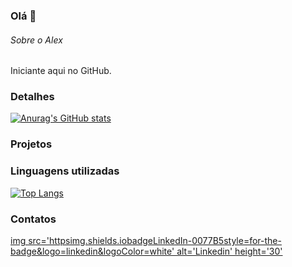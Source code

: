 ### Olá 👋


###### Sobre o Alex
Iniciante aqui no GitHub.

### Detalhes

[![Anurag's GitHub stats](httpsgithub-readme-stats.vercel.appapiusername=alesousav&show_icons=true&theme=dark)](httpsgithub.comanuraghazragithub-readme-stats)

### Projetos



### Linguagens utilizadas

[![Top Langs](httpsgithub-readme-stats.vercel.appapitop-langsusername=alesousav&layout=compact)](httpsgithub.comanuraghazragithub-readme-stats)


### Contatos

[img src='httpsimg.shields.iobadgeLinkedIn-0077B5style=for-the-badge&logo=linkedin&logoColor=white' alt='Linkedin' height='30'](www.linkedin.com/in/alex-sousa-4b3034315)
